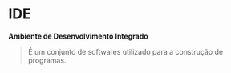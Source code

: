 # IDE
__Ambiente de Desenvolvimento Integrado__
> É um conjunto de softwares utilizado para a construção de programas.
